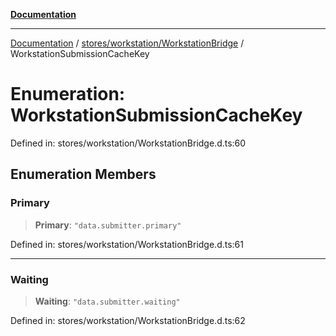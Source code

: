 [**Documentation**](../../../../index.md)

***

[Documentation](../../../../index.md) / [stores/workstation/WorkstationBridge](../index.md) / WorkstationSubmissionCacheKey

# Enumeration: WorkstationSubmissionCacheKey

Defined in: stores/workstation/WorkstationBridge.d.ts:60

## Enumeration Members

### Primary

> **Primary**: `"data.submitter.primary"`

Defined in: stores/workstation/WorkstationBridge.d.ts:61

***

### Waiting

> **Waiting**: `"data.submitter.waiting"`

Defined in: stores/workstation/WorkstationBridge.d.ts:62
